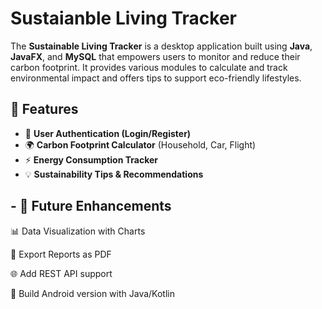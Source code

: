 # Sustaianble Living Tracker

The **Sustainable Living Tracker** is a desktop application built using **Java**, **JavaFX**, and **MySQL** that empowers users to monitor and reduce their carbon footprint. It provides various modules to calculate and track environmental impact and offers tips to support eco-friendly lifestyles.

## 📌 Features

- 🔐 **User Authentication (Login/Register)**
- 🌍 **Carbon Footprint Calculator** (Household, Car, Flight)
- ⚡ **Energy Consumption Tracker**
- 💡 **Sustainability Tips & Recommendations**


## - 📌 Future Enhancements
📊 Data Visualization with Charts

📁 Export Reports as PDF

🌐 Add REST API support

📱 Build Android version with Java/Kotlin



